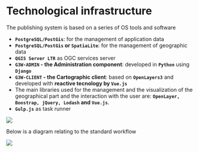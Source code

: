 # Technological infrastructure

The publishing system is based on a series of OS tools and software

* **`PostgreSQL/PostGis`**: for the management of application data
* **`PostgreSQL/PostGis` or `SpatiaLite`**: for the management of geographic data
* **`QGIS Server LTR`** as OGC services server
* **`G3W-ADMIN` - the Administration component**: developed in **`Python`** using **`Django`**
* **`G3W-CLIENT` - the Cartographic client**: based on **`OpenLayers3`** and developed with **reactive tecnology by `Vue.js`**
* The main libraries used for the management and the visualization of the geographical part and the interaction with the user are: **`OpenLayer, Boostrap, jQuery, Lodash` and `Vue.js`**. 
* **`Gulp.js`** as task runner

![](images/manual/architecture.png)

Below is a diagram relating to the standard workflow

![](images/manual/architecture_workflow.png)

